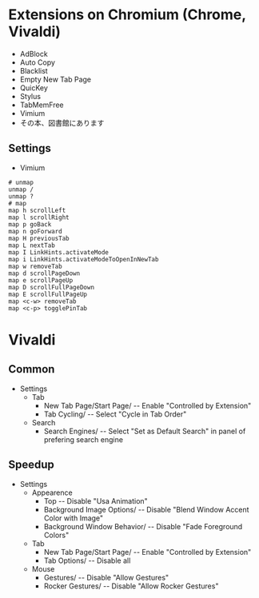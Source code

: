 # Extensions on Chromium (Chrome, Vivaldi)
- AdBlock
- Auto Copy
- Blacklist
- Empty New Tab Page
- QuicKey
- Stylus
- TabMemFree
- Vimium
- その本、図書館にあります

## Settings
- Vimium
```
# unmap
unmap /
unmap ?
# map
map h scrollLeft
map l scrollRight
map p goBack
map n goForward
map H previousTab
map L nextTab
map I LinkHints.activateMode
map i LinkHints.activateModeToOpenInNewTab
map w removeTab
map d scrollPageDown
map e scrollPageUp
map D scrollFullPageDown
map E scrollFullPageUp
map <c-w> removeTab
map <c-p> togglePinTab
```

# Vivaldi
## Common
- Settings
    - Tab
        - New Tab Page/Start Page/ -- Enable "Controlled by Extension"  
        - Tab Cycling/ -- Select "Cycle in Tab Order"
    - Search
        - Search Engines/ -- Select "Set as Default Search" in panel of prefering search engine

## Speedup
- Settings
    - Appearence
        - Top -- Disable "Usa Animation"
        - Background Image Options/ -- Disable "Blend Window Accent Color with Image"
        - Background Window Behavior/ -- Disable "Fade Foreground Colors"
    - Tab
        - New Tab Page/Start Page/ -- Enable "Controlled by Extension"  
        - Tab Options/ -- Disable all
    - Mouse
        - Gestures/ -- Disable "Allow Gestures"
        - Rocker Gestures/ -- Disable "Allow Rocker Gestures"


